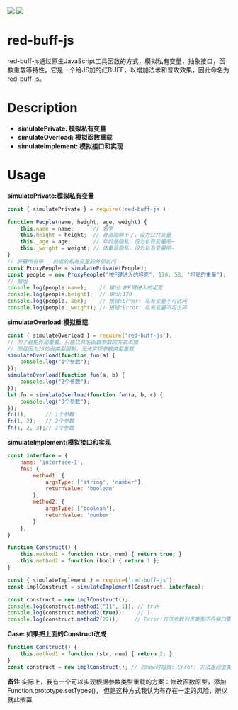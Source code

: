 ![](https://img.shields.io/badge/syntax-ES6-blue)
![](https://img.shields.io/badge/release-1.0.0-brightgreen)
# red-buff-js
red-buff-js通过原生JavaScript工具函数的方式，模拟私有变量，抽象接口，函数重载等特性。它是一个给JS加的红BUFF，以增加法术和普攻效果，因此命名为red-buff-js。

# Description
+ **simulatePrivate: 模拟私有变量**
+ **simulateOverload: 模拟函数重载**
+ **simulateImplement: 模拟接口和实现**
# Usage
**simulatePrivate:模拟私有变量**
```js
const { simulatePrivate } = require('red-buff-js')

function People(name, height, age, weight) {
    this.name = name;      // 名字
    this.height = height;  // 身高隐瞒不了，设为公共变量
    this._age = age;       // 年龄是隐私，设为私有变量吧~
    this._weight = weight; // 体重是隐私，设为私有变量吧~
}
// 屏蔽所有带 _ 前缀的私有变量的外部访问
const ProxyPeople = simulatePrivate(People);
const people = new ProxyPeople("按F键进入的坦克", 170, 58, "坦克的重量");
// 输出
console.log(people.name);    // 输出:按F键进入的坦克
console.log(people.height);  // 输出:170
console.log(people._age);    // 报错:Error: 私有变量不可访问
console.log(people._weight); // 报错:Error: 私有变量不可访问
```

**simulateOverload:模拟重载**
```js
const { simulateOverload } = require('red-buff-js');
// 为了避免外部重载，只能以具名函数参数的方式添加
// 而且因为JS的弱类型限制，无法实现参数类型重载
simulateOverload(function fun(a) {
    console.log("1个参数");
});
simulateOverload(function fun(a, b) {
    console.log("2个参数");
});
let fn = simulateOverload(function fun(a, b, c) {
    console.log("3个参数");
});
fn(1);      // 1个参数
fn(1, 2);   // 2个参数
fn(1, 2, 3);// 3个参数
```
**simulateImplement:模拟接口和实现**
```js
const interface = {
    name: 'interface-1',
    fns: {
        method1: {
            argsType: ['string', 'number'],
            returnValue: 'boolean'
        },
        method2: {
            argsType: ['boolean'],
            returnValue: 'number'
        }
    },
}

function Construct() {
    this.method1 = function (str, num) { return true; }
    this.method2 = function (bool) { return 1 };
}

const { simulateImplement } = require('red-buff-js');
const implConstruct = simulateImplement(Construct, interface);

const construct = new implConstruct();
console.log(construct.method1("11", 1)); // true
console.log(construct.method2(true));    // 1
console.log(construct.method2(22));     // Error:方法参数列表类型不合接口要求
```
**Case: 如果把上面的Construct改成**
```js
function Construct() {
    this.method1 = function (str, num) { return 2; }
}
const construct = new implConstruct(); // 则new时报错: Error: 方法返回值类型不合接口要求
```
**备注**
实际上，我有一个可以实现根据参数类型重载的方案：修改函数原型，添加Function.prototype.setTypes(<Type Array>)，
 但是这种方式我认为有存在一定的风险，所以就此搁置
